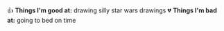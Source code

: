 :+1: **Things I'm good at:** drawing silly star wars drawings
:broken_heart: **Things I'm bad at:** going to bed on time
